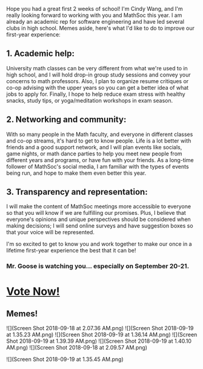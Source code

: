 

Hope you had a great first 2 weeks of school! I'm Cindy Wang, and I'm really looking forward to working with you and MathSoc this year. I am already an academic rep for software engineering and have led several clubs in high school. Memes aside, here's what I'd like to do to improve our first-year experience:

## 1. Academic help:  

University math classes can be very different from what we're used to in high school, and I will hold drop-in group study sessions and convey your concerns to math professors. Also, I plan to organize resume critiques or co-op advising with the upper years so you can get a better idea of what jobs to apply for. Finally, I hope to help reduce exam stress with healthy snacks, study tips, or yoga/meditation workshops in exam season.

## 2. Networking and community: 

With so many people in the Math faculty, and everyone in different classes and co-op streams, it's hard to get to know people. Life is a lot better with friends and a good support network, and I will plan events like socials, game nights, or math dance parties to help you meet new people from different years and programs, or have fun with your friends. As a long-time follower of MathSoc's social media, I am familiar with the types of events being run, and hope to make them even better this year.

## 3. Transparency and representation: 
I will make the content of MathSoc meetings more accessible to everyone so that you will know if we are fulfilling our promises. Plus, I believe that everyone's opinions and unique perspectives should be considered when making decisions; I will send online surveys and have suggestion boxes so that your voice will be represented.

I'm so excited to get to know you and work together to make our once in a lifetime first-year experience the best that it can be!

### Mr. Goose is watching you... especially on September 20-21.














# [Vote Now!](https://tinyurl.com/mathsocvote)

## Memes!
![](Screen Shot 2018-09-18 at 2.07.36 AM.png)
![](Screen Shot 2018-09-19 at 1.35.23 AM.png)
![](Screen Shot 2018-09-19 at 1.36.14 AM.png)
![](Screen Shot 2018-09-19 at 1.39.39 AM.png)
![](Screen Shot 2018-09-19 at 1.40.10 AM.png)
![](Screen Shot 2018-09-18 at 2.09.57 AM.png)


![](Screen Shot 2018-09-19 at 1.35.45 AM.png)
